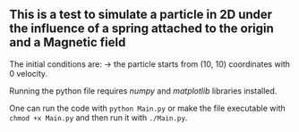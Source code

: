 ## This is a test to simulate a particle in 2D under the influence of a spring attached to the origin and a Magnetic field
The initial conditions are: -> the particle starts from (10, 10) coordinates with 0 velocity.

Running the python file requires _numpy_ and _matplotlib_ libraries installed.

One can run the code with `python Main.py` or make the file executable
with `chmod +x Main.py` and then run it with `./Main.py`.

